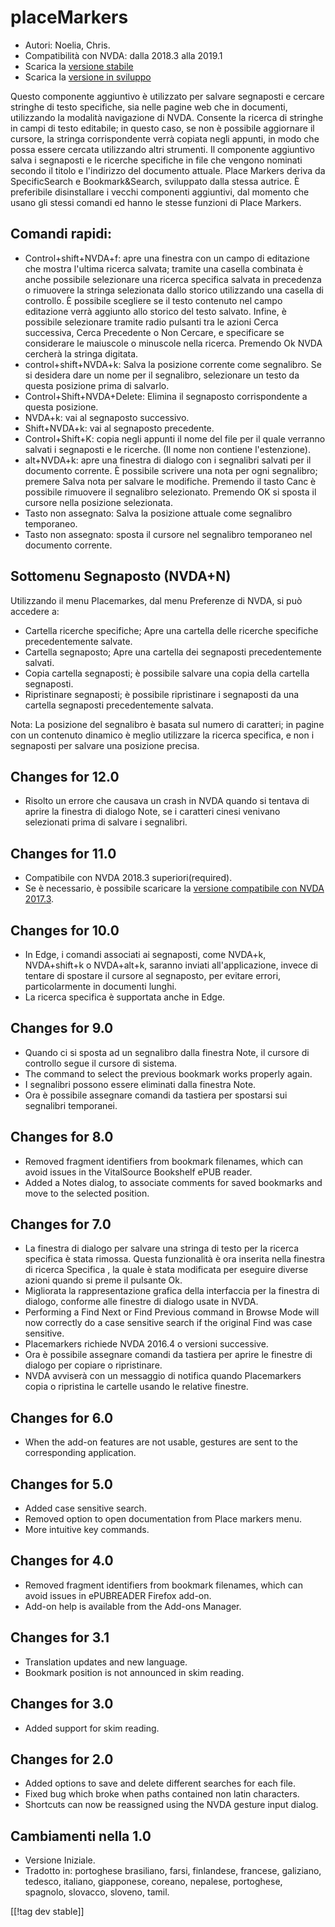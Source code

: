 # placeMarkers #

* Autori: Noelia, Chris.
* Compatibilità con NVDA: dalla 2018.3 alla 2019.1
* Scarica la  [versione stabile][1]
* Scarica la [versione in sviluppo][2]

Questo componente aggiuntivo è utilizzato per salvare segnaposti e cercare
stringhe di testo specifiche, sia nelle pagine web che in documenti,
utilizzando la modalità navigazione di NVDA. Consente la ricerca di stringhe
in campi di testo editabile; in questo caso, se non è possibile aggiornare
il cursore, la stringa corrispondente verrà copiata negli appunti, in modo
che possa essere cercata utilizzando altri strumenti. Il componente
aggiuntivo salva  i segnaposti e le ricerche specifiche in file che vengono
nominati secondo il titolo e l'indirizzo  del documento attuale. Place
Markers deriva da SpecificSearch e Bookmark&Search, sviluppato dalla stessa
autrice. È preferibile disinstallare i vecchi componenti aggiuntivi, dal
momento che usano gli stessi comandi ed hanno le stesse funzioni di Place
Markers. 

## Comandi rapidi: ##

*	Control+shift+NVDA+f: apre una finestra con un campo di editazione che
  mostra l'ultima ricerca salvata; tramite una casella combinata è anche
  possibile selezionare una ricerca specifica salvata in precedenza  o
  rimuovere la stringa selezionata dallo storico utilizzando una casella di
  controllo. È possibile scegliere se il testo contenuto nel campo
  editazione verrà aggiunto allo storico del testo salvato. Infine, è
  possibile selezionare tramite radio pulsanti tra le azioni Cerca
  successiva, Cerca Precedente o Non Cercare, e specificare se considerare
  le maiuscole o minuscole nella ricerca. Premendo Ok NVDA cercherà la
  stringa digitata.
*	control+shift+NVDA+k: Salva la posizione corrente come segnalibro. Se si
  desidera dare un nome per il segnalibro, selezionare un testo da questa
  posizione prima di salvarlo.
*	Control+Shift+NVDA+Delete: Elimina il segnaposto corrispondente a questa
  posizione.
*	NVDA+k: vai al segnaposto successivo.
*	Shift+NVDA+k: vai al segnaposto precedente.
*	Control+Shift+K: copia negli appunti il nome del file per il quale
  verranno salvati i segnaposti e le ricerche. (Il nome non contiene
  l'estenzione).
*	alt+NVDA+k: apre una finestra di dialogo con i segnalibri salvati per il
  documento corrente. È possibile scrivere una nota per ogni segnalibro;
  premere Salva nota per salvare le modifiche. Premendo il tasto Canc è
  possibile rimuovere il segnalibro selezionato. Premendo OK si sposta il
  cursore nella posizione selezionata.
*	Tasto non assegnato: Salva la posizione attuale come segnalibro
  temporaneo.
*	Tasto non assegnato: sposta il cursore nel segnalibro temporaneo nel
  documento corrente. 


## Sottomenu Segnaposto (NVDA+N) ##

Utilizzando il menu Placemarkes, dal menu Preferenze di NVDA, si può
accedere a:

*	Cartella ricerche specifiche; Apre una cartella delle ricerche specifiche
  precedentemente salvate.
*	Cartella segnaposto; Apre una cartella dei segnaposti precedentemente
  salvati.
*	Copia cartella segnaposti; è possibile salvare una copia della cartella
  segnaposti.
*	Ripristinare segnaposti; è possibile ripristinare i segnaposti da una
  cartella  segnaposti precedentemente salvata.

Nota: La posizione del segnalibro è basata sul numero di caratteri; in
pagine con un contenuto dinamico è meglio utilizzare la ricerca specifica, e
non i segnaposti per salvare una posizione precisa.

## Changes for 12.0 ##
*	Risolto un errore che causava un crash in NVDA quando si tentava di aprire
  la finestra di dialogo Note, se i caratteri cinesi venivano selezionati
  prima di salvare i segnalibri.

## Changes for 11.0 ##
*	Compatibile con NVDA 2018.3 superiori(required).
*	Se è necessario, è possibile scaricare la  [versione compatibile  con NVDA
  2017.3][3].

## Changes for 10.0 ##
*	In Edge, i comandi associati ai segnaposti, come NVDA+k, NVDA+shift+k o
  NVDA+alt+k, saranno inviati all'applicazione, invece di tentare di
  spostare il cursore al segnaposto, per evitare errori, particolarmente in
  documenti lunghi.
*	La ricerca specifica è supportata anche in Edge.

## Changes for 9.0
*	Quando ci si sposta ad un segnalibro dalla finestra  Note, il cursore di
  controllo segue il cursore di sistema. 
*	The command to select the previous bookmark works properly again.
*	I segnalibri possono essere eliminati dalla finestra  Note.
*	Ora  è possibile assegnare comandi da tastiera per spostarsi sui
  segnalibri temporanei.

## Changes for 8.0 ##
*	Removed fragment identifiers from bookmark filenames, which can avoid
  issues in the VitalSource Bookshelf ePUB reader.
*	Added a Notes dialog, to associate comments for saved bookmarks and move
  to the selected position.

## Changes for 7.0 ##
*	La finestra di dialogo per salvare una stringa di testo per la ricerca
  specifica è stata rimossa. Questa funzionalità è ora inserita nella
  finestra di ricerca Specifica , la quale è stata modificata per eseguire
  diverse azioni quando si preme il pulsante Ok.
*	Migliorata la rappresentazione grafica della interfaccia per la finestra
  di dialogo, conforme alle finestre di dialogo usate in NVDA.
*	Performing a Find Next or Find Previous command in Browse Mode will now
  correctly do a case sensitive search if the original Find was case
  sensitive.
*	Placemarkers richiede NVDA 2016.4 o versioni successive.
*	Ora è possibile assegnare comandi da tastiera per aprire le finestre di
  dialogo per copiare o ripristinare. 
*	NVDA avviserà con un messaggio di notifica quando Placemarkers copia o
  ripristina le cartelle usando le relative finestre.

## Changes for 6.0 ##
* When the add-on features are not usable, gestures are sent to the
  corresponding application.

## Changes for 5.0 ##
* Added case sensitive search.
* Removed option to open documentation from Place markers menu.
* More intuitive key commands.

## Changes for 4.0 ##
* Removed fragment identifiers from bookmark filenames, which can avoid
  issues in ePUBREADER Firefox add-on.
* Add-on help is available from the Add-ons Manager.

## Changes for 3.1 ##
* Translation updates and new language.
* Bookmark position is not announced in skim reading.

## Changes for 3.0 ##
* Added support for skim reading.

## Changes for 2.0 ##
* Added options to save and delete different searches for each file.
* Fixed bug which broke when paths contained non latin characters.
* Shortcuts can now be reassigned using the NVDA gesture input dialog.

## Cambiamenti nella 1.0 ##
* Versione Iniziale.
* Tradotto in: portoghese brasiliano, farsi, finlandese, francese,
  galiziano, tedesco, italiano, giapponese, coreano, nepalese, portoghese,
  spagnolo, slovacco, sloveno, tamil.

[[!tag dev stable]]

[1]: https://addons.nvda-project.org/files/get.php?file=pm

[2]: https://addons.nvda-project.org/files/get.php?file=pm-dev

[3]: https://addons.nvda-project.org/files/get.php?file=pm-o
